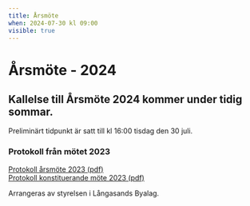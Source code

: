 ```yaml
---
title: Årsmöte
when: 2024-07-30 kl 09:00
visible: true
---
```

# Årsmöte - 2024

## Kallelse till Årsmöte 2024 kommer under tidig sommar.  
Preliminärt tidpunkt är satt till kl 16:00 tisdag den 30 juli.

### Protokoll från mötet 2023

<a href="/assets/documents/protokoll_arsmote_2023.pdf">Protokoll årsmöte 2023 (pdf)</a>   
<a href="/assets/documents/protokoll_konstituerande_2023.pdf">Protokoll konstituerande möte 2023 (pdf)</a>



<!--
## Kallelse

**Datum**: Tisdagen den 25 juli  
**Tid**: 09.00  
**Plats**: Kilagårds Gröna, Vesslunda.

### Varmt välkomna till årsmöte med Långasands Byalag!

**FÖRANMÄLAN SENAST 22 JULI 2023.**  
Anmäl er närvaro till årsmötet genom att skicka mail till: hej@langasand.se

#### Dagordning

§1 Mötet öppnas  
§2 Upprättande av närvaroförteckning  
§3 Val av ordförande och sekreterare för årsmötet  
§4 Val av protokolljusterare, tillika rösträknare  
§5 Godkännande av eventuella fullmakter  
§6 Fråga om mötet är utlyst på rätt sätt  
§7 Fastställande av dagordning  
§8 Årsberättelse, ekonomi och revisionsberättelse  
§9 Fastställande av resultat- och balansräkning samt vinstdisposition  
§10 Frågan om ansvarsfrihet för styrelsen  
§11 Beslut om årsavgiftens storlek  
§12 Beslut om arvode till styrelsen  
§13 Val av styrelseledamöter  
§14 Val av ordförande i styrelsen för nästkommande tvåårsperiod  
§15 Val av två revisorer  
$16 Val av valberedning  
§17 Motioner  
§18 Övriga frågor  
§19 Mötet avslutas  

 -->
<!--

### Dokument

<a href="/assets/documents/resultatrapport_2019.pdf">Resultatrapport 2019 (pdf)</a>
<a href="/assets/documents/balansrapport_2019.pdf">Balansrapport 2019 (pdf)</a>
-->

<!-- 
Välkomna.

Styrelsen
-->
Arrangeras av styrelsen i Långasands Byalag.